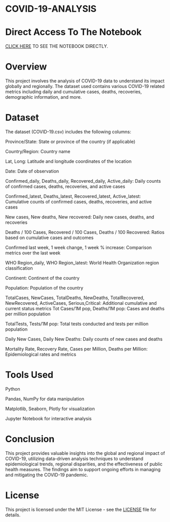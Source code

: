 # COVID-19-ANALYSIS

# Direct Access To The Notebook
[CLICK HERE](https://nbviewer.org/github/MEHRAN-DEV-AI/COVID-19-ANALYSIS/blob/main/COVID%2019%20ANALYSIS.ipynb) TO SEE THE NOTEBOOK DIRECTLY.


# Overview
 This project involves the analysis of COVID-19 data to understand its impact globally and regionally. The dataset used contains various COVID-19 related metrics including daily and cumulative cases, deaths, recoveries, demographic information, and more.


# Dataset
The dataset (COVID-19.csv) includes the following columns:

Province/State: State or province of the country (if applicable)

Country/Region: Country name

Lat, Long: Latitude and longitude coordinates of the location

Date: Date of observation

Confirmed_daily, Deaths_daily, Recovered_daily, Active_daily: Daily counts of confirmed cases, deaths, recoveries, and active cases

Confirmed_latest, Deaths_latest, Recovered_latest, Active_latest: Cumulative counts of confirmed cases, deaths, recoveries, and active cases

New cases, New deaths, New recovered: Daily new cases, deaths, and recoveries

Deaths / 100 Cases, Recovered / 100 Cases, Deaths / 100 Recovered: Ratios based on cumulative cases and outcomes

Confirmed last week, 1 week change, 1 week % increase: Comparison metrics over the last week

WHO Region_daily, WHO Region_latest: World Health Organization region classification

Continent: Continent of the country

Population: Population of the country

TotalCases, NewCases, TotalDeaths, NewDeaths, TotalRecovered, NewRecovered, ActiveCases, Serious,Critical: Additional cumulative and current status metrics
Tot Cases/1M pop, Deaths/1M pop: Cases and deaths per million population

TotalTests, Tests/1M pop: Total tests conducted and tests per million population

Daily New Cases, Daily New Deaths: Daily counts of new cases and deaths

Mortality Rate, Recovery Rate, Cases per Million, Deaths per Million: Epidemiological rates and metrics


# Tools Used
Python

Pandas, NumPy for data manipulation

Matplotlib, Seaborn, Plotly for visualization

Jupyter Notebook for interactive analysis


# Conclusion
This project provides valuable insights into the global and regional impact of COVID-19, utilizing data-driven analysis techniques to understand epidemiological trends, regional disparities, and the effectiveness of public health measures. The findings aim to support ongoing efforts in managing and mitigating the COVID-19 pandemic.

# License
This project is licensed under the MIT License - see the [LICENSE](https://github.com/MEHRAN-DEV-AI/COVID-19-ANALYSIS/blob/main/LICENSE) file for details.
